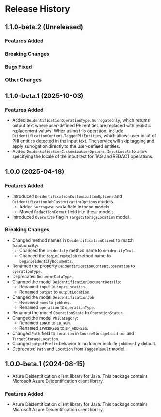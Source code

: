 # Release History

## 1.1.0-beta.2 (Unreleased)

### Features Added

### Breaking Changes

### Bugs Fixed

### Other Changes

## 1.1.0-beta.1 (2025-10-03)

### Features Added
- Added `DeidentificationOperationType.SurrogateOnly`, which returns output text where user-defined PHI entities are replaced with realistic replacement values. 
When using this operation, include `DeidentificationContent.TaggedPhiEntities`, which allows user input of PHI entities detected in the input text.
The service will skip tagging and apply surrogation directly to the user-defined entities.
- Added `DeidentificationCustomizationOptions.InputLocale` to allow specifying the locale of the input text for TAG and REDACT operations.

## 1.0.0 (2025-04-18)

### Features Added

- Introduced `DeidentificationCustomizationOptions` and `DeidentificationJobCustomizationOptions` models.
    - Added `SurrogateLocale` field in these models.
    - Moved `RedactionFormat` field into these models.
- Introduced `Overwrite` flag in `TargetStorageLocation` model.

### Breaking Changes

- Changed method names in `DeidentificationClient` to match functionality:
    - Changed the `deidentify` method name to `deidentifyText`.
    - Changed the `beginCreateJob` method name to `beginDeidentifyDocuments`.
- Renamed the property `DeidentificationContent.operation` to `operationType`.
- Deprecated `DocumentDataType`.
- Changed the model `DeidentificationDocumentDetails`:
    - Renamed `input` to `inputLocation`.
    - Renamed `output` to `outputLocation`.
- Changed the model `DeidentificationJob`
    - Renamed `name` to `jobName`.
    - Renamed `operation` to `operationType`.
- Renamed the model `OperationState` to `OperationStatus`.
- Changed the model `PhiCategory`:
  - Renamed `IDNUM` to `ID_NUM`.
  - Renamed `IPADDRESS` to `IP_ADDRESS`.
- Changed `Path` field to `Location` in `SourceStorageLocation` and `TargetStorageLocation`.
- Changed `outputPrefix` behavior to no longer include `jobName` by default.
- Deprecated `Path` and `Location` from `TaggerResult` model.

## 1.0.0-beta.1 (2024-08-15)

- Azure Deidentification client library for Java. This package contains Microsoft Azure Deidentification client library.

### Features Added

- Azure Deidentification client library for Java. This package contains Microsoft Azure Deidentification client library.
